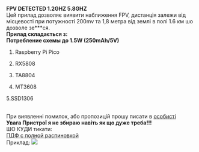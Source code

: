 <B>FPV DETECTED 1.2GHZ 5.8GHZ</B></br>
Цей прилад дозволяє виявити наближення FPV, дистанція залежи від місцевості при потужності 200mv та 1,8 метра від землі в полі 1.6 км шо дозволе зе***ся. <br>
<strong>Прилад складається з:</strong> <br>
<strong>Потребление схемы до 1.5W (250mAh/5V)</strong>
<br>
1.	Raspberry Pi Pico

2.	RX5808

3.	TA8804

4.	MT3608

5.SSD1306

<br>
При виявленні помилок, або пропозицій прошу писати в <a href="https://t.me/ed_ryb1">особисті</a><br>
<strong color="red">Увага Пристрої я не збираю навіть як що дуже треба!!!</strong> <br>
ШО КУДИ тикати:<br>
<a href="https://github.com/edwardrybka/FPV_DETECTED_1.2_5.8GHZ/blob/main/FPV_DETECTED.pdf">ПДФ с полной распиновкой</a><br>
Приклад:
<img src="https://github.com/edwardrybka/FPV_DETECTED_1.2_5.8GHZ/blob/main/photo_1.jpg?raw=true">
